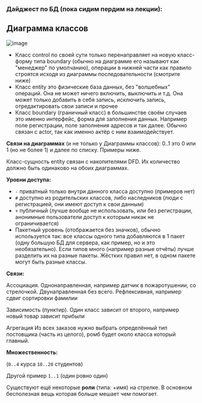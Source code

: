### Дайджест по БД (пока сидим пердим на лекции):
## Диаграмма классов
![image](https://github.com/voron5096/scribblings/assets/70198995/426b2439-ce4d-404a-aee8-5bb3c0e457d9)

- Класс control по своей сути только перенаправляет на новую класс-форму типа boundary (обычно на диаграмме его называют как "менеджер" по умолчанию), операции в нижней части как правило строятся исходя из диаграммы последовательности (смотрите ниже) 
- Класс entity это физические база данных, без "волшебных" операций. Она не может ничего включить, выключить и т.д. Она может только добавить в себя запись, исключить запись, отредактировать свои записи и прочее
- Класс boundary (граничный класс) в большинстве своём случаев это именно интерфейс, форма для заполнения данных. Например поле регистрации, поле заполнения адресов и так далее.
Обычно связан с actor, так как именно актёр с ним взаимодействует.

**Связи на диаграммах** (и не только у Диаграммы классов):
0..1 это 0 или 1 (но не более 1) и далее по списку. Примеры ниже.

Класс-сущность entity связан с накопителями DFD. Их количество должно быть одинаково на обоих диаграммах. 

**Уровни доступа:**
- `-` приватный только внутри данного класса доступно (примеров нет) 
- `#` доступно из родительских классов, либо наследников (люди с регистрацией, они имеют доступ к свои данным) 
- `+` публичный (лучше вообще не использовать, или без регистрации, анонимные пользователи доступ к которым никак не ограничивается) 
- Пакетный уровень (отображается без значков), обычно используется так: все классы одного типа добавляются в 1 пакет (одну большую БД для сервера, как пример, но и это необязательно).
Если типов много (например разные отчёты) лучше разделить их на разные пакеты. Жёстких правил нет, в одном пакете могут быть разные классы. 

**Связи:**

Ассоциация.
Однонаправленная, например датчик в пожаротушении, со стрелочкой.
Двунаправленная без всего.
Рефлексивная, например сдвиг сортировки фамилии

Зависимость (пунктир).
Один класс зависит от второго, например новый товар зависит прибыли 

Агрегация
Из всех заказов нужно выбрать определённый тип постовщика (часть из целого), ромб будет около класса который главный.

**Множественность:**

(`0..4` курса `10..20` студентов)

Другой пример `1..1` (один ровно один)

Существуют ещё некоторые **роли** (типа: +имя) на стрелке. В основном бесполезная вещь которая больше мешает чем помогает. 
